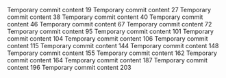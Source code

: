 Temporary commit content 19
Temporary commit content 27
Temporary commit content 38
Temporary commit content 40
Temporary commit content 46
Temporary commit content 67
Temporary commit content 72
Temporary commit content 95
Temporary commit content 101
Temporary commit content 104
Temporary commit content 106
Temporary commit content 115
Temporary commit content 144
Temporary commit content 148
Temporary commit content 155
Temporary commit content 162
Temporary commit content 164
Temporary commit content 187
Temporary commit content 196
Temporary commit content 203
